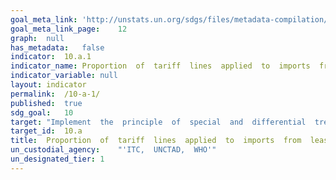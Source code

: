 ```yaml
---	
goal_meta_link:	'http://unstats.un.org/sdgs/files/metadata-compilation/Metadata-Goal-10.pdf'
goal_meta_link_page:	12
graph:	null
has_metadata:	false
indicator:	10.a.1
indicator_name:	Proportion  of  tariff  lines  applied  to  imports  from  least  developed  countries  and  developing  countries  with  zero-tariff
indicator_variable:	null
layout:	indicator
permalink:	/10-a-1/
published:	true  
sdg_goal:	10
target:	"Implement  the  principle  of  special  and  differential  treatment  for  developing  countries,  in  particular  least  developed  countries,  in  accordance  with  World  Trade  Organization  agreements."
target_id:	10.a
title:	Proportion  of  tariff  lines  applied  to  imports  from  least  developed  countries  and  developing  countries  with  zero-tariff
un_custodial_agency:	"'ITC,  UNCTAD,  WHO'"
un_designated_tier:	1
---	
```

